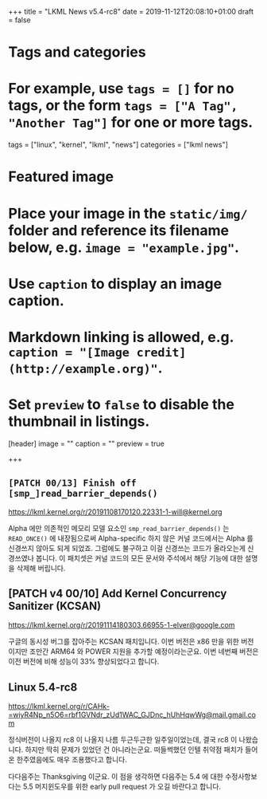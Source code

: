 +++
title = "LKML News v5.4-rc8"
date = 2019-11-12T20:08:10+01:00
draft = false

# Tags and categories
# For example, use `tags = []` for no tags, or the form `tags = ["A Tag", "Another Tag"]` for one or more tags.
tags = ["linux", "kernel", "lkml", "news"]
categories = ["lkml news"]

# Featured image
# Place your image in the `static/img/` folder and reference its filename below, e.g. `image = "example.jpg"`.
# Use `caption` to display an image caption.
#   Markdown linking is allowed, e.g. `caption = "[Image credit](http://example.org)"`.
# Set `preview` to `false` to disable the thumbnail in listings.
[header]
image = ""
caption = ""
preview = true

+++

`[PATCH 00/13] Finish off [smp_]read_barrier_depends()`
-------------------------------------------------------

https://lkml.kernel.org/r/20191108170120.22331-1-will@kernel.org

Alpha 에만 의존적인 메모리 모델 요소인 `smp_read_barrier_depends()` 는
`READ_ONCE()` 에 내장됨으로써 Alpha-specific 하지 않은 커널 코드에서는 Alpha 를
신경쓰지 않아도 되게 되었죠.  그럼에도 불구하고 이걸 신경쓰는 코드가 올라오는게
신경쓰였나 봅니다.
이 패치셋은 커널 코드의 모든 문서와 주석에서 해당 기능에 대한 설명을 삭제해
버립니다.


[PATCH v4 00/10] Add Kernel Concurrency Sanitizer (KCSAN)
---------------------------------------------------------

https://lkml.kernel.org/r/20191114180303.66955-1-elver@google.com

구글의 동시성 버그를 잡아주는 KCSAN 패치입니다.  이번 버전은 x86 만을 위한
버전이지만 조만간 ARM64 와 POWER 지원을 추가할 예정이라는군요.  이번 네번째
버전은 이전 버전에 비해 성능이 33% 향상되었다고 합니다.


Linux 5.4-rc8
-------------

https://lkml.kernel.org/r/CAHk-=wiyR4Np_n5O6=rbf1GVNdr_zUd1WAC_GJDnc_hUhHqwWg@mail.gmail.com

정식버전이 나올지 rc8 이 나올지 나름 두근두근한 일주일이었는데, 결국 rc8 이
나왔습니다.  하지만 딱히 문제가 있었던 건 아니라는군요.  떠들썩했던 인텔 취약점
패치가 들어온 한주였음에도 매우 조용했다고 합니다.

다다음주는 Thanksgiving 이군요.  이 점을 생각하면 다음주는 5.4 에 대한
수정사항보다는 5.5 머지윈도우를 위한 early pull request 가 오길 바란다고
합니다.
